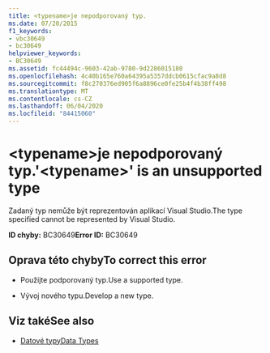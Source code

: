 ```yaml
---
title: <typename>je nepodporovaný typ.
ms.date: 07/20/2015
f1_keywords:
- vbc30649
- bc30649
helpviewer_keywords:
- BC30649
ms.assetid: fc44494c-9603-42ab-9780-9d2286015180
ms.openlocfilehash: 4c40b165e760a64395a5357ddcb0615cfac9a8d8
ms.sourcegitcommit: f8c270376ed905f6a8896ce0fe25b4f4b38ff498
ms.translationtype: MT
ms.contentlocale: cs-CZ
ms.lasthandoff: 06/04/2020
ms.locfileid: "84415060"
---
```

# <a name="typename-is-an-unsupported-type"></a><span data-ttu-id="20140-102">\<typename>je nepodporovaný typ.</span><span class="sxs-lookup"><span data-stu-id="20140-102">'\<typename>' is an unsupported type</span></span>
<span data-ttu-id="20140-103">Zadaný typ nemůže být reprezentován aplikací Visual Studio.</span><span class="sxs-lookup"><span data-stu-id="20140-103">The type specified cannot be represented by Visual Studio.</span></span>  
  
 <span data-ttu-id="20140-104">**ID chyby:** BC30649</span><span class="sxs-lookup"><span data-stu-id="20140-104">**Error ID:** BC30649</span></span>  
  
## <a name="to-correct-this-error"></a><span data-ttu-id="20140-105">Oprava této chyby</span><span class="sxs-lookup"><span data-stu-id="20140-105">To correct this error</span></span>  
  
- <span data-ttu-id="20140-106">Použijte podporovaný typ.</span><span class="sxs-lookup"><span data-stu-id="20140-106">Use a supported type.</span></span>  
  
- <span data-ttu-id="20140-107">Vývoj nového typu.</span><span class="sxs-lookup"><span data-stu-id="20140-107">Develop a new type.</span></span>  
  
## <a name="see-also"></a><span data-ttu-id="20140-108">Viz také</span><span class="sxs-lookup"><span data-stu-id="20140-108">See also</span></span>

- [<span data-ttu-id="20140-109">Datové typy</span><span class="sxs-lookup"><span data-stu-id="20140-109">Data Types</span></span>](../language-reference/data-types/index.md)
